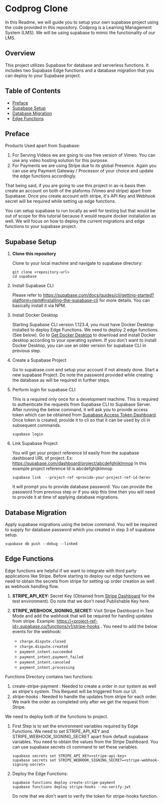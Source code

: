 # Codprog Clone

In this Readme, we will guide you to setup your own supabase project using the
code provided in this repository. Codprog is a Learning Management System (LMS).
We will be using supabase to mimic the functionality of our LMS.

## Overview

This project utilizes Supabase for database and serverless functions. It
includes two Supabase Edge functions and a database migration that you can
deploy to your Supabase project.

## Table of Contents

- [Preface](#Preface)
- [Supabase Setup](#supabase-setup)
- [Database Migration](#database-migration)
- [Edge Functions](#edge-functions)

## Preface

Products Used apart from Supabase:

1. For Serving Videos we are going to use free version of Vimeo. You can use any
   video hosting solution for this purpose.
2. For Payments we are using Stripe due to its global Presence. Again you can
   use any Payment Gateway / Processor of your choice and update the edge
   functions accordingly.

That being said, if you are going to use this project in as-is basis then create
an account on both of the plaforms (Vimeo and stripe) apart from Supabase. Once
you create account with stripe, it's API Key and Webhook secret will be required
while setting up edge functions.

You can setup supabase to run locally as well for testing but that would be out
of scope for this tutorial because it would require docker installation as well.
We will focus on how to deploy the current migrations and edge functions to your
supabase project.

## Supabase Setup

1. **Clone this repository**

   Clone to your local machine and navigate to supabase directory:

   ```shell
   git clone <repository-url>
   cd supabase
   ```

2. Install Supabase CLI

   Please refer to
   https://supabase.com/docs/guides/cli/getting-started?platform=npm#installing-the-supabase-cli
   for more details. You can basically install it via NPM.

3. Install Docker Desktop

   Starting Supabase CLI version 1.123.4, you must have Docker Desktop installed
   to deploy Edge Functions. We need to deploy 2 edge functions. (See below). Go
   to [Get Docker Desktop](https://docs.docker.com/get-docker/) to download and
   install Docker desktop according to your operating system. If you don't want
   to install Docker Desktop, you can use an older version for supabase CLI in
   previous step.

4. Create a Supabase Project

   Go to supabase.com and setup your account if not already done. Start a new
   supabase Project. Do note the password provided while creating the database
   as will be required in further steps.

5. Perform login for supabase CLI

   This is a required only once for a development machine. This is required to
   authenticate the requests from Supabase CLI to Supabase Server. After running
   the below command, it will ask you to provide access token which can be
   obtained from
   [Supabase Access Token Dashboard](https://supabase.com/dashboard/account/tokens).
   Once token is created, provide it to cli so that it can be used by cli in
   subsequent commands.

   ```shell
   supabase login
   ```

6. Link Supabase Project

   You will get your project reference Id easily from the supabase dashboard URL
   of project. Ex: https://supabase.com/dashboard/project/abcdefghijklmnop In
   this example project reference Id is abcdefghijklmnop

   ```shell
   supabase link  --project-ref <provide-your-project-ref-id-here>
   ```

   It will prompt you to provide database password. You can provide the password
   from previous step or if you skip this time then you will need to provide it
   at time of applying database migrations.

## Database Migration

Apply supabase migrations using the below command. You will be required to
supply for database password which you created in step 3 of supabase setup.

```shell
supabase db push --debug --linked
```

## Edge Functions

Edge functions are helpful if we want to integrate with third party applications
like Stripe. Before starting to deploy our edge functions we need to obtain the
secrets from stripe for setting up order creation as well as webhook handling
flow.

1. **STRIPE_API_KEY:** Secret Key (Obtained from
   [Stripe Dashboard](https://dashboard.stripe.com/test/apikeys) for the test
   environment). Do note that we don't need Publishable Key here.

2. **STRIPE_WEBHOOK_SIGNING_SECRET:** Visit Stripe Dashboard in Test Mode and
   add the webhook that will be required for handing updates from stripe.
   Example:
   [https://&lt;project-ref-id&gt;.supabase.co/functions/v1/stripe-hooks](https://<project-ref-id>.supabase.co/functions/v1/stripe-hooks)
   . You need to add the below events for the webhook:
   - `charge.dispute.closed`
   - `charge.dispute.created`
   - `payment_intent.succeeded`
   - `payment_intent.payment_failed`
   - `payment_intent.canceled`
   - `payment_intent.processing`

Functions Directory contains two functions:

1. create-stripe-payment : Needed to create a order in our system as well as
   stripe's system. This Request will be triggered from our UI.
2. stripe-hooks : Needed to handle the updates from stripe for each order. We
   mark the order as completed only after we get the request from Stripe.

We need to deploy both of the functions to project.

1. First Step is to set the environment variables required by Edge Functions. We
   need to set STRIPE_API_KEY and STRIPE_WEBHOOK_SIGNING_SECRET apart from
   default supabase variables. You need to obtain the values from the Stripe
   Dashboard. You can use supabase secrets cli command to set these variables.

   ```shell
   supabase secrets set STRIPE_API_KEY=<stripe-api-key>
   supabase secrets set STRIPE_WEBHOOK_SIGNING_SECRET=<stripe-webhook-signing-secret>
   ```

2. Deploy the Edge Functions:
   ```shell
   supabase functions deploy create-stripe-payment
   supabase functions deploy stripe-hooks --no-verify-jwt
   ```
   Do note that we don't want to verify the token for stripe-hooks function.

<!-- supabase password => course1@_2Grg$ -->
<!-- access token => sbp_e70b40e22a3bbf73d6bcc8d269233eec54154811  -->

<!--    Stripe     -->
<!--stripe API key
  secret key = sk_test_51PGKHqSJzodQBaVEP79AcMUdkiwj673PoHwlsiDgZFk3J6jgDo6XmC0A0Vnw505G8VcClW8UeGpdymO3CgDO8mmq006il05MpP  -->

<!-- Stripw web hook key = whsec_IBdQh1qVggEpdh0pdxuaVssMzktJhzbO -->

